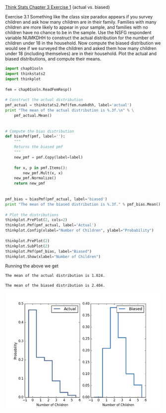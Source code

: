 [Think Stats Chapter 3 Exercise 1](http://greenteapress.com/thinkstats2/html/thinkstats2004.html#toc31) (actual vs. biased)

Exercise 3.1 Something like the class size paradox appears if you survey children and ask how many children are in their family. Families with many children are more likely to appear in your sample, and families with no children have no chance to be in the sample. Use the NSFG respondent variable NUMKDHH to construct the actual distribution for the number of children under 18 in the household. Now compute the biased distribution we would see if we surveyed the children and asked them how many children under 18 (including themselves) are in their household. Plot the actual and biased distributions, and compute their means.

```python
import chap01soln
import thinkstats2
import thinkplot

fem = chap01soln.ReadFemResp()

# Construct the actual distribution
pmf_actual = thinkstats2.Pmf(fem.numkdhh, label='actual')
print "The mean of the actual distribution is %.3f.\n" % \
    pmf_actual.Mean()


# Compute the bias distribution
def biasPmf(pmf, label=''):
    """
    Returns the biased pmf
    """
    new_pmf = pmf.Copy(label=label)

    for x, p in pmf.Items():
        new_pmf.Mult(x, x)
    new_pmf.Normalize()
    return new_pmf


pmf_bias = biasPmf(pmf_actual, label='biased')
print "The mean of the biased distribution is %.3f." % pmf_bias.Mean()

# Plot the distributions
thinkplot.PrePlot(2, cols=2)
thinkplot.Pmf(pmf_actual, label='Actual')
thinkplot.Config(xlabel="Number of Children", ylabel="Probability")

thinkplot.PrePlot(2)
thinkplot.SubPlot(2)
thinkplot.Pmf(pmf_bias, label="Biased")
thinkplot.Show(xlabel="Number of Children")
```

Running the above we get

```
The mean of the actual distribution is 1.024.

The mean of the biased distribution is 2.404.
```
![Q2pmf](https://github.com/aliandra/dsp/blob/master/img/Q2pmf.png?raw=true)